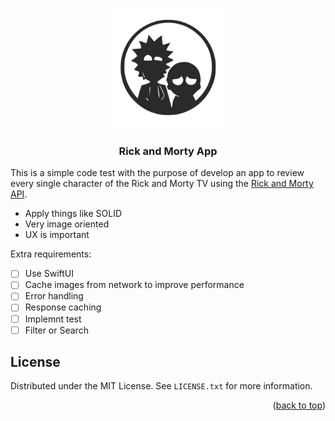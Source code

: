 <a name="readme-top"></a>

<!-- PROJECT LOGO -->
<br />
<div align="center">
  <a href="https://github.com/iPonCode/rick-and-morty-app">
    <img src="images/rick-and-morty-render.jpg" alt="Logo" width="192" height="192">
  </a>

  <h3 align="center">Rick and Morty App</h3>
</div>

<!-- DESCRIPTION -->
This is a simple code test with the purpose of develop an app to review every single character of the Rick and Morty TV using the [Rick and Morty API](https://rickandmortyapi.com/).

- Apply things like SOLID
- Very image oriented
- UX is important


Extra requirements:
- [ ] Use SwiftUI
- [ ] Cache images from network to improve performance
- [ ] Error handling
- [ ] Response caching
- [ ] Implemnt test
- [ ] Filter or Search

<!-- LICENSE -->
## License

Distributed under the MIT License. See `LICENSE.txt` for more information.

<p align="right">(<a href="#readme-top">back to top</a>)</p>